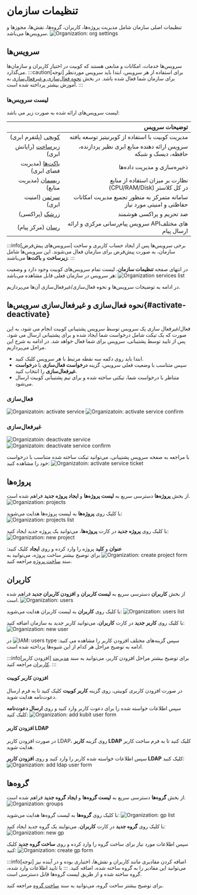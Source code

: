 # تنظیمات سازمان

تنظیمات اصلی سازمان شامل مدیریت پروژه‌ها، کاربران، گروه‌ها، نقش‌ها، مجوزها و سرویس‌ها می‌باشد.
![Organization: org settings](img/org-settings.png)

## سرویس‌ها

سرویس‌ها خدمات، امکانات و منابعی هستند که کوبیت در اختیار کاربران و سازمان‌ها می‌گذارد.
:::caution[توجه]
برای استفاده از هر سرویس، ابتدا باید سرویس موردنظر برای سازمان شما فعال شده باشد. در بخش [نحوه فعال‌سازی و غیرفعال‌سازی](#activate-deactivate) به آموزش بیشتر پرداخته شده است.
:::

### لیست سرویس‌ها

لیست سرویس‌های ارائه شده به صورت زیر می باشد:

|                                             |                                                          توضیحات سرویس |
| ------------------------------------------: | ---------------------------------------------------------------------: |
|         [کوبچی](../../kubchi) (پلتفرم ابری) |                       مدیریت کوبیت با استفاده از کوبرنیتیز توسعه یافته |
|         [زیرساخت](../../iaas) (رایانش ابری) |        سرویس ارائه‌ دهنده منابع ابری نظیر پردازنده، حافظه، دیسک و شبکه |
| [باکت‌ها](../../buckets) (مدیریت فضای ابری) |                                            ذخیره‌سازی و مدیریت داده‌ها |
|       [ریسمان](../../resmon) (مدیریت منابع) |            نظارت بر میزان استفاده از منابع (CPU/RAM/Disk) در کل کلاستر |
|         [سرتمن](../../certman) (امنیت ابری) | سامانه‌ متمرکز به منظور تجمیع مدیریت امکانات حفاظتی و امنیتی مورد نیاز |
|              [زرشک](../../zereshk) (پراکسی) |                                               ضد تحریم و پراکسی هوشمند |
|             [رسان](../../resan) (مرکز پیام) |                 سرویس پیام‌رسانی مرکزی و ارائه APIهای مختلف ارسال پیام |

:::info[سرویس‌های پیش‌فرض]
برخی سرویس‌ها پس از ایجاد حساب کاربری و ساخت سازمان، به صورت پیش‌فرض برای سازمان فعال می‌شوند. این سرویس‌ها شامل **زیرساخت** و **باکت‌ها** می‌باشند.
:::

در انتهای صفحه **تنظیمات سازمان**، لیست تمام سرویس‌های کوبیت وجود دارد و وضعیت هر سرویس در سازمان فعلی قابل مشاهده می‌باشد:
![Organization services list](img/services-list.png)

در ادامه به توضیحات سرویس‌ها و نحوه فعال‌سازی/غیرفعال‌سازی آن‌ها می‌پردازیم.

## نحوه فعال‌سازی و غیرفعال‌سازی سرویس‌ها{#activate-deactivate}

فعال/غیرفعال سازی یک سرویس توسط سرویس پشتیبانی کوبیت انجام می شود، به این صورت که یک تیکت شامل درخواست شما ایجاد شده و برای پشتیبانی ارسال می شود. پس از تایید توسط پشتیبانی، سرویس برای شما فعال خواهد شد. در ادامه به شرح این مراحل می‌پردازیم.

- ابتدا باید روی دکمه سه نقطه مرتبط با هر سرویس کلیک کنید.
- سپس متناسب با وضعیت فعلی سرویس، گزینه **درخواست فعال‌سازی** یا **درخواست غیرفعال‌سازی** را انتخاب کنید.
- متناظر با درخواست شما، تیکتی ساخته شده و برای تیم پشتیبانی کوبیت ارسال می‌شود.

### فعال‌سازی

![Organizatoin: activate service](img/activate-service.png)
![Organizatoin: activate service confirm](img/activate-service-confirm.png)

### غیرفعال‌سازی

![Organizatoin: deactivate service](img/deactivate-service.png)
![Organizatoin: deactivate service confirm](img/deactivate-service-confirm.png)

با مراجعه به صفحه سرویس پشتیبانی، می‌توانید تیکت ساخته شده متناسب با درخواست خود را مشاهده کنید:
![Organizatoin: activate service ticket](img/activate-service-ticket.png)

## پروژه‌ها

از بخش **پروژه‌ها** دسترسی سریع به **لیست پروژه‌‌ها** و **ایجاد پروژه جدید** فراهم شده است.
![Organization: projects](img/projects-in-organize.png)

با کلیک روی **پروژه‌ها** به لیست پروژه‌ها هدایت می‌شوید:
![Organization: projects list](img/projects-list.png)

با کلیک روی **پروژه جدید** در کارت **پروژه‌ها**، می‌توانید یک پروژه جدید ایجاد کنید:
![Organization: new project](img/new-project.png)

**عنوان** و **کلید** پروژه را وارد کرده و روی **ایجاد** کلیک کنید:
![Organization: create project form](img/create-project-form.png)
برای توضیح بیشتر ساخت پروژه، می‌توانید به سند [ساخت پروژه](../projects#create-project) مراجعه کنید.

## کاربران

از بخش **کاربران** دسترسی سریع به **لیست کاربران** و **افزودن کاربران جدید** فراهم شده است.
![Organization: users](img/users-in-organize.png)

با کلیک روی **کاربران** به لیست کاربران هدایت می‌شوید:
![Organization: users list](img/users-list.png)

با کلیک روی **کاربر جدید** در کارت **کاربران**، می‌توانید کاربر جدید به سازمان اضافه کنید:
![Organization: new user](img/new-user.png)

سپس گزینه‌های مختلف افزودن کاربر را مشاهده می کنید:
![IAM: users type](img/users-type.png)
در ادامه به توضیح مراحل هر کدام از این شیوه‌ها پرداخته شده است.

:::info[افزودن کاربر]
برای توضیح بیشتر مراحل افزودن کاربر، می‌توانید به سند [مدیریت کاربران](../user-management) مراجعه کنید.
:::

#### افزودن کاربر کوبیت

در صورت افزودن کاربری کوبیتی، روی گزینه **کاربر کوبیت** کلیک کنید تا به فرم ارسال دعوت‌نامه هدایت شوید.

سپس اطلاعات خواسته شده را برای دعوت کاربر وارد کنید و روی **ارسال دعوت‌نامه** کلیک کنید:
![Organization: add kubit user form](img/add-kubit-user-form.png)

#### افزودن کاربر LDAP

در صورت افزودن کاربر LDAP، روی گزینه **کاربر LDAP** کلیک کنید تا به فرم ساخت کاربر هدایت شوید.

سپس اطلاعات خواسته شده کاربر را وارد کنید و روی **افزودن کاربر LDAP** کلیک کنید:
![Organization: add ldap user form](img/add-ldap-user-form.png)

## گروه‌ها

از بخش **گروه‌ها** دسترسی سریع به **لیست گروه‌ها** و **ایجاد گروه جدید** فراهم شده است.
![Organization: groups](img/groups-in-organize.png)

با کلیک روی **گروه‌ها** به لیست گروه‌ها هدایت می‌شوید:
![Organization: gp list](img/groups-list.png)

با کلیک روی **گروه جدید** در کارت **کاربران**، می‌توایند یک گروه جدید ایجاد کنید:
![Organization: new gp](img/new-gp.png)

سپس اطلاعات مورد نیاز برای ساخت گروه را وارد کرده و روی **ساخت گروه جدید** کلیک کنید:
![Organization: create gp form](img/create-gp-form.png)

:::info[توجه]
اضافه کردن مقادیری مانند کاربران و نقش‌ها، اختیاری بوده و در آینده نیز می‌توانید این مقادیر را به گروه ساخته شده، اضافه کنید.
:::
با تایید اطلاعات وارد شده، گروه ساخته شده و از طریق لیست گروه‌ها قابل دسترسی است.

برای توضیح بیشتر ساخت گروه، می‌توانید به سند [ساخت گروه](../groups#create-group) مراجعه کنید.
